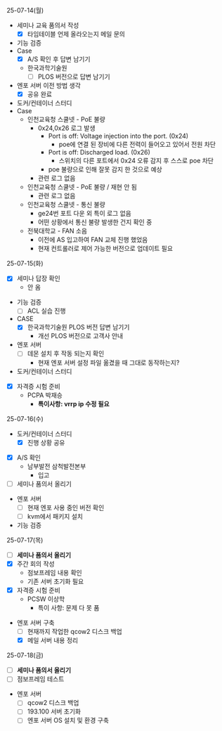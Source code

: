25-07-14(월)
- 세미나 교육 품의서 작성
	- [x] 타임테이블 언제 올라오는지 메일 문의
- 기능 검증
- Case
	- [x] A/S 확인 후 답변 남기기
	- 한국과학기술원
		- [ ] PLOS 버전으로 답변 남기기
- 엔포 서버 이전 방법 생각
	- [x] 공유 완료
- 도커/컨테이너 스터디
- Case
	- 인천교육청 스쿨넷 - PoE 불량
		- 0x24,0x26 로그 발생
			- Port is off: Voltage injection into the port. (0x24)
				- poe에 연결 된 장비에 다른 전력이 들어오고 있어서 전원 차단 
			- Port is off: Discharged load. (0x26)
				- 스위치의 다른 포트에서 0x24 오류 감지 후 스스로 poe 차단
			- poe 불량으로 인해 잘못 감지 한 것으로 예상
		- 관련 로그 없음
	- 인천교육청 스쿨넷 - PoE 불량 / 재현 안 됨
		- 관련 로그 없음
	- 인천교육청 스쿨넷 - 통신 불량
		- ge24번 포트 다운 외 특이 로그 없음
		- 어떤 상황에서 통신 불량 발생한 건지 확인 중
	- 전북대학교 - FAN 소음
		- 이전에 AS 입고하여 FAN 교체 진행 했었음
		- 현재 컨트롤러로 제어 가능한 버전으로 업데이트 필요

25-07-15(화)
- [x] 세미나 답장 확인
	- 안 옴
- 기능 검증
	- [ ] ACL 실습 진행
- CASE
	- [x] 한국과학기술원 PLOS 버전 답변 남기기
		- 개선 PLOS 버전으로 고객사 안내
- 엔포 서버
	- [ ] 데몬 설치 후 작동 되는지 확인
		- 현재 엔포 서버 설정 파일 옮겼을 때 그대로 동작하는지?
- 도커/컨테이너 스터디
- [x] 자격증 시험 준비
	- PCPA 박재승
		- **특이사항: vrrp ip 수정 필요**

25-07-16(수)
- 도커/컨테이너 스터디
	- [x] 진행 상황 공유
- [x] A/S 확인
	- 남부발전 삼척발전본부
		- 입고
- [ ] 세미나 품의서 올리기
- 엔포 서버
	- [ ] 현재 엔포 사용 중인 버전 확인
	- [ ] kvm에서 패키지 설치
- 기능 검증

25-07-17(목)
- [ ] **세미나 품의서 올리기**
- [x] 주간 회의 작성
	- 점보프레임 내용 확인
	- 기존 서버 초기화 필요
- [x] 자격증 시험 준비
	- PCSW 이상학
		- 특이 사항: 문제 다 못 품
- 엔포 서버 구축
	- [ ] 현재까지 작업한 qcow2 디스크 백업
	- [x] 메일 서버 내용 정리

25-07-18(금)
- [ ] **세미나 품의서 올리기**
- [ ] 점보프레임 테스트
- 엔포 서버
	- [ ] qcow2 디스크 백업
	- [ ] 193.100 서버 초기화
	- [ ] 엔포 서버 OS 설치 및 환경 구축